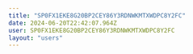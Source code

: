```yaml
---
title: "SP0FX1EKE8G20BP2CEY86Y3RDNWKMTXWDPC8Y2FC"
date: 2024-06-20T22:42:07.964Z
user: SP0FX1EKE8G20BP2CEY86Y3RDNWKMTXWDPC8Y2FC
layout: "users"
---
```

    